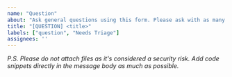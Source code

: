 ```yaml
---
name: "Question"
about: "Ask general questions using this form. Please ask with as many useful details as possible."
title: "[QUESTION] <title>"
labels: ["question", "Needs Triage"]
assignees: ''
---
```


*P.S. Please do not attach files as it's considered a security risk. Add code snippets directly in the message body as much as possible.*